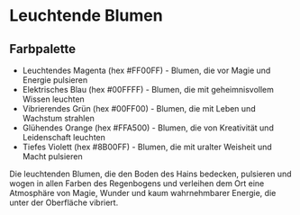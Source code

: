 # Leuchtende Blumen

## Farbpalette
- Leuchtendes Magenta (hex #FF00FF) - Blumen, die vor Magie und Energie pulsieren
- Elektrisches Blau (hex #00FFFF) - Blumen, die mit geheimnisvollem Wissen leuchten
- Vibrierendes Grün (hex #00FF00) - Blumen, die mit Leben und Wachstum strahlen
- Glühendes Orange (hex #FFA500) - Blumen, die von Kreativität und Leidenschaft leuchten
- Tiefes Violett (hex #8B00FF) - Blumen, die mit uralter Weisheit und Macht pulsieren

Die leuchtenden Blumen, die den Boden des Hains bedecken, pulsieren und wogen in allen Farben des Regenbogens und verleihen dem Ort eine Atmosphäre von Magie, Wunder und kaum wahrnehmbarer Energie, die unter der Oberfläche vibriert.
